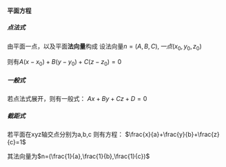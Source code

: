 #### 平面方程
##### 点法式
由平面一点，以及平面**法向量**构成
设法向量$n=(A,B,C),一点(x_{0},y_{0},z_{0})$

则有$A(x-x_{0})+B(y-y_{0})+C(z-z_{0})=0$


##### 一般式
若点法式展开，则有一般式：
$Ax+By+Cz+D=0$


##### 截距式
若平面在xyz轴交点分别为a,b,c
则有方程：
$\frac{x}{a}+\frac{y}{b}+\frac{z}{c}=1$

其法向量为$n=(\frac{1}{a},\frac{1}{b},\frac{1}{c})$



